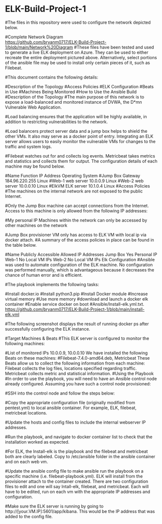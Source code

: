# ELK-Build-Project-1
#The files in this repository were used to configure the network depicted below.

#Complete Network Diagram  
https://github.com/bryanm0717/ELK-Build-Project-1/blob/main/Network%20Diagram
#These files have been tested and used to generate a live ELK deployment on Azure. They can be used to either recreate the entire deployment pictured above. Alternatively, select portions of the ansible file may be used to install only certain pieces of it, such as Filebeat.

#This document contains the following details:

#Description of the Topology
#Access Policies
#ELK Configuration
#Beats in Use
#Machines Being Monitored
#How to Use the Ansible Build
#Description of the Topology
#The main purpose of this network is to expose a load-balanced and monitored instance of DVWA, the D*mn Vulnerable Web Application.

#Load balancing ensures that the application will be highly available, in addition to restricting vulnerabilities to the network.

#Load balancers protect server data and a jump box helps to shield the other VMs. It also may serve as a docker point of entry.
Integrating an ELK server allows users to easily monitor the vulnerable VMs for changes to the traffic and system logs.

#Filebeat watches out for and collects log events.
Metricbeat takes metrics and statistics and collects them for output.
The configuration details of each machine may be found below.

#Name	Function	IP Address	Operating System
#Jump Box	Gateway	184.96.220.255	Linux
#Web-1	web server	10.0.0.9	Linux
#Web-2	web server	10.0.0.10	Linux
#ElkVM	ELK server	10.1.0.4	Linux
#Access Policies
#The machines on the internal network are not exposed to the public Internet.

#Only the Jump Box machine can accept connections from the Internet. Access to this machine is only allowed from the following IP addresses:

#My personal IP
Machines within the network can only be accessed by other machines on the network

#Jump Box provisioner VM only has access to ELK VM with local ip via docker attach.
#A summary of the access policies in place can be found in the table below.

#Name	Publicly Accessible	Allowed IP Addresses
Jump Box	Yes	Personal IP
Web-1	No	Local VM IPs
Web-2	No	Local VM IPs
Elk Configuration
#Ansible was used to automate configuration of the ELK machine. No configuration was performed manually, which is advantageous because it decreases the chance of human error and is efficient.

#The playbook implements the following tasks:

#Install docker.io
#Install python3.pip
#Install Docker module
#Increase virtual memory
#Use more memory
#download and launch a docker elk container
#Enable service docker on boot
#Ansible/Install-elk.yml.txt. 
https://github.com/bryanm0717/ELK-Build-Project-1/blob/main/install-elk.yml

#The following screenshot displays the result of running docker ps after successfully configuring the ELK instance.



#Target Machines & Beats
#This ELK server is configured to monitor the following machines:

#List of monitored IPs 10.0.0.9, 10.0.0.10 We have installed the following Beats on these machines:
#Filebeat-7.4.0-amd64.deb, Metricbeat These Beats allow us to collect the following information from each machine: Filebeat collects the log files, locations specified regarding traffic. Metricbeat collects metric and statistical information.
#Using the Playbook
#In order to use the playbook, you will need to have an Ansible control node already configured. Assuming you have such a control node provisioned:

#SSH into the control node and follow the steps below:

#Copy the appropriate configuration file (originally modified from pentest.yml) to local ansible container. For example, ELK, filebeat, metricbeat locations.

#Update the hosts and config files to include the internal webserver IP addresses.

#Run the playbook, and navigate to docker container list to check that the installation worked as expected.

#For ELK, the Install-elk is the playbook and the filebeat and metricbeat both are clearly labeled. Copy to /etc/ansible folder in the ansible container and on each web vm.

#Update the ansible config file to make ansible run the playbook on a specific machine (i.e. filebeat-playbook.yml). ELK will install from the provisioner attach to the container created. There are two configuration files to edit and one will say Intall-elk, filebeat, and metricbeat. Each will have to be edited, run on each vm with the appropriate IP addresses and configuration.

#Make sure the ELK server is running by going to http://[your.VM.IP]:5601/app/kibana. This would be the IP address that was added to the config file.
